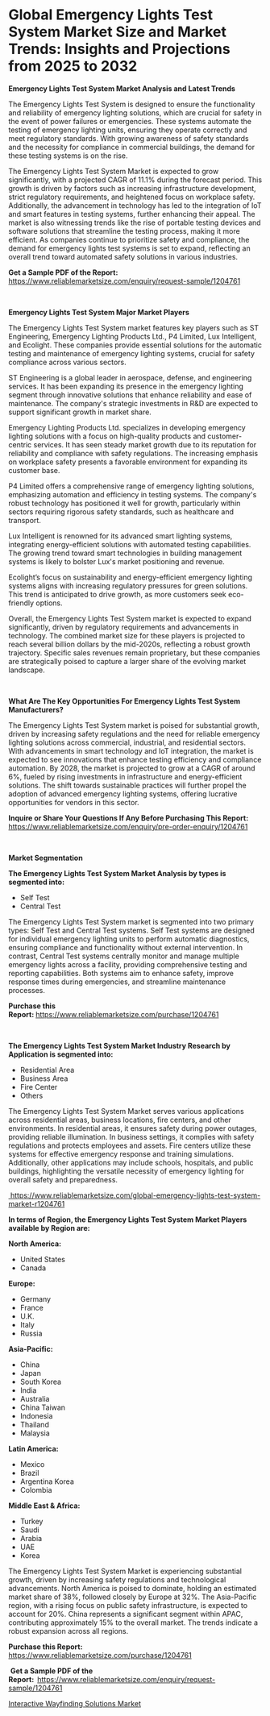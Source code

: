 <p><h1>Global Emergency Lights Test System Market Size and Market Trends: Insights and Projections from 2025 to 2032</h1></p><p><strong>Emergency Lights Test System Market Analysis and Latest Trends</strong></p>
<p><p>The Emergency Lights Test System is designed to ensure the functionality and reliability of emergency lighting solutions, which are crucial for safety in the event of power failures or emergencies. These systems automate the testing of emergency lighting units, ensuring they operate correctly and meet regulatory standards. With growing awareness of safety standards and the necessity for compliance in commercial buildings, the demand for these testing systems is on the rise.</p><p>The Emergency Lights Test System Market is expected to grow significantly, with a projected CAGR of 11.1% during the forecast period. This growth is driven by factors such as increasing infrastructure development, strict regulatory requirements, and heightened focus on workplace safety. Additionally, the advancement in technology has led to the integration of IoT and smart features in testing systems, further enhancing their appeal. The market is also witnessing trends like the rise of portable testing devices and software solutions that streamline the testing process, making it more efficient. As companies continue to prioritize safety and compliance, the demand for emergency lights test systems is set to expand, reflecting an overall trend toward automated safety solutions in various industries.</p></p>
<p><strong>Get a Sample PDF of the Report:&nbsp;</strong> <a href="https://www.reliablemarketsize.com/enquiry/request-sample/1204761?utm_campaign=2626&utm_medium=2&utm_source=Github&utm_content=ia&utm_term=11032025&utm_id=emergency-lights-test-system">https://www.reliablemarketsize.com/enquiry/request-sample/1204761</a></p>
<p>&nbsp;</p>
<p><strong>Emergency Lights Test System Major Market Players</strong></p>
<p><p>The Emergency Lights Test System market features key players such as ST Engineering, Emergency Lighting Products Ltd., P4 Limited, Lux Intelligent, and Ecolight. These companies provide essential solutions for the automatic testing and maintenance of emergency lighting systems, crucial for safety compliance across various sectors.</p><p>ST Engineering is a global leader in aerospace, defense, and engineering services. It has been expanding its presence in the emergency lighting segment through innovative solutions that enhance reliability and ease of maintenance. The company's strategic investments in R&D are expected to support significant growth in market share.</p><p>Emergency Lighting Products Ltd. specializes in developing emergency lighting solutions with a focus on high-quality products and customer-centric services. It has seen steady market growth due to its reputation for reliability and compliance with safety regulations. The increasing emphasis on workplace safety presents a favorable environment for expanding its customer base.</p><p>P4 Limited offers a comprehensive range of emergency lighting solutions, emphasizing automation and efficiency in testing systems. The company's robust technology has positioned it well for growth, particularly within sectors requiring rigorous safety standards, such as healthcare and transport.</p><p>Lux Intelligent is renowned for its advanced smart lighting systems, integrating energy-efficient solutions with automated testing capabilities. The growing trend toward smart technologies in building management systems is likely to bolster Lux's market positioning and revenue.</p><p>Ecolight’s focus on sustainability and energy-efficient emergency lighting systems aligns with increasing regulatory pressures for green solutions. This trend is anticipated to drive growth, as more customers seek eco-friendly options.</p><p>Overall, the Emergency Lights Test System market is expected to expand significantly, driven by regulatory requirements and advancements in technology. The combined market size for these players is projected to reach several billion dollars by the mid-2020s, reflecting a robust growth trajectory. Specific sales revenues remain proprietary, but these companies are strategically poised to capture a larger share of the evolving market landscape.</p></p>
<p>&nbsp;</p>
<p><strong>What Are The Key Opportunities For Emergency Lights Test System Manufacturers?</strong></p>
<p><p>The Emergency Lights Test System market is poised for substantial growth, driven by increasing safety regulations and the need for reliable emergency lighting solutions across commercial, industrial, and residential sectors. With advancements in smart technology and IoT integration, the market is expected to see innovations that enhance testing efficiency and compliance automation. By 2028, the market is projected to grow at a CAGR of around 6%, fueled by rising investments in infrastructure and energy-efficient solutions. The shift towards sustainable practices will further propel the adoption of advanced emergency lighting systems, offering lucrative opportunities for vendors in this sector.</p></p>
<p><strong>Inquire or Share Your Questions If Any Before Purchasing This Report:</strong> <a href="https://www.reliablemarketsize.com/enquiry/pre-order-enquiry/1204761?utm_campaign=2626&utm_medium=2&utm_source=Github&utm_content=ia&utm_term=11032025&utm_id=emergency-lights-test-system">https://www.reliablemarketsize.com/enquiry/pre-order-enquiry/1204761</a></p>
<p>&nbsp;</p>
<p><strong>Market Segmentation</strong></p>
<p><strong>The Emergency Lights Test System Market Analysis by types is segmented into:</strong></p>
<p><ul><li>Self Test</li><li>Central Test</li></ul></p>
<p><p>The Emergency Lights Test System market is segmented into two primary types: Self Test and Central Test systems. Self Test systems are designed for individual emergency lighting units to perform automatic diagnostics, ensuring compliance and functionality without external intervention. In contrast, Central Test systems centrally monitor and manage multiple emergency lights across a facility, providing comprehensive testing and reporting capabilities. Both systems aim to enhance safety, improve response times during emergencies, and streamline maintenance processes.</p></p>
<p><strong>Purchase this Report:&nbsp;</strong><a href="https://www.reliablemarketsize.com/purchase/1204761?utm_campaign=2626&utm_medium=2&utm_source=Github&utm_content=ia&utm_term=11032025&utm_id=emergency-lights-test-system">https://www.reliablemarketsize.com/purchase/1204761</a></p>
<p>&nbsp;</p>
<p><strong>The Emergency Lights Test System Market Industry Research by Application is segmented into:</strong></p>
<p><ul><li>Residential Area</li><li>Business Area</li><li>Fire Center</li><li>Others</li></ul></p>
<p><p>The Emergency Lights Test System Market serves various applications across residential areas, business locations, fire centers, and other environments. In residential areas, it ensures safety during power outages, providing reliable illumination. In business settings, it complies with safety regulations and protects employees and assets. Fire centers utilize these systems for effective emergency response and training simulations. Additionally, other applications may include schools, hospitals, and public buildings, highlighting the versatile necessity of emergency lighting for overall safety and preparedness.</p></p>
<p><a href="https://www.reliablemarketsize.com/global-emergency-lights-test-system-market-r1204761?utm_campaign=2626&utm_medium=2&utm_source=Github&utm_content=ia&utm_term=11032025&utm_id=emergency-lights-test-system">&nbsp;https://www.reliablemarketsize.com/global-emergency-lights-test-system-market-r1204761</a></p>
<p><strong>In terms of Region, the Emergency Lights Test System Market Players available by Region are:</strong></p>
<p>
    <p> <strong> North America: </strong>
        <ul>
            <li>United States</li>
            <li>Canada</li>
        </ul>
        </p> 
    <p> <strong> Europe: </strong>
        <ul>
            <li>Germany</li>
            <li>France</li>
            <li>U.K.</li>
            <li>Italy</li>
            <li>Russia</li>
        </ul>
        </p> 
    <p> <strong> Asia-Pacific: </strong>
        <ul>
            <li>China</li>
            <li>Japan</li>
            <li>South Korea</li>
            <li>India</li>
            <li>Australia</li>
            <li>China Taiwan</li>
            <li>Indonesia</li>
            <li>Thailand</li>
            <li>Malaysia</li>
        </ul>
        </p> 
    <p> <strong> Latin America: </strong>
        <ul>
            <li>Mexico</li>
            <li>Brazil</li>
            <li>Argentina Korea</li>
            <li>Colombia</li>
        </ul>
        </p> 
    <p> <strong> Middle East & Africa: </strong>
        <ul>
            <li>Turkey</li>
            <li>Saudi</li>
            <li>Arabia</li>
            <li>UAE</li>
            <li>Korea</li>
        </ul>
    </p>
    </p>
<p><p>The Emergency Lights Test System Market is experiencing substantial growth, driven by increasing safety regulations and technological advancements. North America is poised to dominate, holding an estimated market share of 38%, followed closely by Europe at 32%. The Asia-Pacific region, with a rising focus on public safety infrastructure, is expected to account for 20%. China represents a significant segment within APAC, contributing approximately 15% to the overall market. The trends indicate a robust expansion across all regions.</p></p>
<p><strong>Purchase this Report: </strong><a href="https://www.reliablemarketsize.com/purchase/1204761?utm_campaign=2626&utm_medium=2&utm_source=Github&utm_content=ia&utm_term=11032025&utm_id=emergency-lights-test-system">https://www.reliablemarketsize.com/purchase/1204761</a></p>
<p>&nbsp;<strong>Get a Sample PDF of the Report:&nbsp;&nbsp;</strong><a href="https://www.reliablemarketsize.com/enquiry/request-sample/1204761?utm_campaign=2626&utm_medium=2&utm_source=Github&utm_content=ia&utm_term=11032025&utm_id=emergency-lights-test-system">https://www.reliablemarketsize.com/enquiry/request-sample/1204761</a></p>
<p><strong></strong></p>
<p><p><a href="https://github.com/rileymgdorcas/Market-Research-Report-List-1/blob/main/interactive-wayfinding-solutions-market.md?utm_campaign=2626&utm_medium=2&utm_source=Github&utm_content=ia&utm_term=11032025&utm_id=emergency-lights-test-system">Interactive Wayfinding Solutions Market</a></p></p>